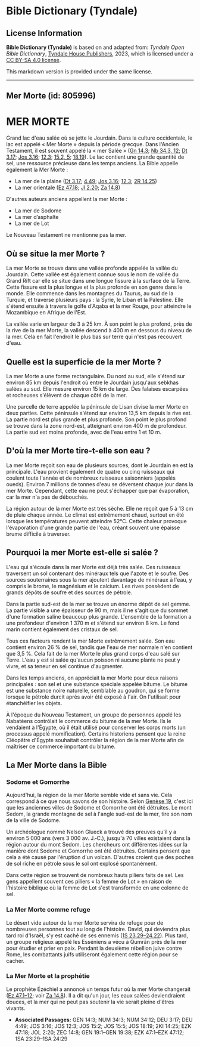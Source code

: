 # Bible Dictionary (Tyndale)

## License Information

**Bible Dictionary (Tyndale)** is based on and adapted from: _Tyndale Open Bible Dictionary_, [Tyndale House Publishers](https://tyndaleopenresources.com/), 2023, which is licensed under a [CC BY-SA 4.0 license](https://creativecommons.org/licenses/by-sa/4.0/legalcode.en).

This markdown version is provided under the same license.



--------------------------------

## Mer Morte (id: 805996)

MER MORTE
=========

Grand lac d'eau salée où se jette le Jourdain. Dans la culture occidentale, le lac est appelé « Mer Morte » depuis la période grecque. Dans l'Ancien Testament, il est souvent appelé la « mer Salée » ([Gn 14\.3](https://ref.ly/Gen14:3); [Nb 34\.3, 12](https://ref.ly/Num34:3,Num34:12); [Dt 3\.17](https://ref.ly/Deut3:17); [Jos 3\.16](https://ref.ly/Josh3:16); [12\.3](https://ref.ly/Josh12:3); [15\.2, 5](https://ref.ly/Josh15:2,Josh15:5); [18\.19](https://ref.ly/Josh18:19)). Le lac contient une grande quantité de sel, une ressource précieuse dans les temps anciens. La Bible appelle également la Mer Morte :

* La mer de la plaine ([Dt 3\.17](https://ref.ly/Deut3:17); [4\.49](https://ref.ly/Deut4:49); [Jos 3\.16](https://ref.ly/Josh3:16); [12\.3](https://ref.ly/Josh12:3); [2R 14\.25](https://ref.ly/2Kgs14:25))
* La mer orientale ([Ez 47\.18](https://ref.ly/Ezek47:18); [Jl 2\.20](https://ref.ly/Joel2:20); [Za 14\.8](https://ref.ly/Zech14:8))

D'autres auteurs anciens appellent la mer Morte :

* La mer de Sodome
* La mer d’asphalte
* La mer de Lot

Le Nouveau Testament ne mentionne pas la mer.

Où se situe la mer Morte ?
--------------------------

La mer Morte se trouve dans une vallée profonde appelée la vallée du Jourdain. Cette vallée est également connue sous le nom de vallée du Grand Rift car elle se situe dans une longue fissure à la surface de la Terre. Cette fissure est la plus longue et la plus profonde en son genre dans le monde. Elle commence dans les montagnes du Taurus, au sud de la Turquie, et traverse plusieurs pays : la Syrie, le Liban et la Palestine. Elle s'étend ensuite à travers le golfe d'Aqaba et la mer Rouge, pour atteindre le Mozambique en Afrique de l'Est.

La vallée varie en largeur de 3 à 25 km. À son point le plus profond, près de la rive de la mer Morte, la vallée descend à 400 m en dessous du niveau de la mer. Cela en fait l'endroit le plus bas sur terre qui n'est pas recouvert d'eau.

Quelle est la superficie de la mer Morte ?
------------------------------------------

La mer Morte a une forme rectangulaire. Du nord au sud, elle s'étend sur environ 85 km depuis l'endroit où entre le Jourdain jusqu'aux sebkhas salées au sud. Elle mesure environ 15 km de large. Des falaises escarpées et rocheuses s'élèvent de chaque côté de la mer.

Une parcelle de terre appelée la péninsule de Lisan divise la mer Morte en deux parties. Cette péninsule s'étend sur environ 13,5 km depuis la rive est. La partie nord est plus grande et plus profonde. Son point le plus profond se trouve dans la zone nord\-est, atteignant environ 400 m de profondeur. La partie sud est moins profonde, avec de l'eau entre 1 et 10 m.

D'où la mer Morte tire\-t\-elle son eau ?
-----------------------------------------

La mer Morte reçoit son eau de plusieurs sources, dont le Jourdain en est la principale. L'eau provient également de quatre ou cinq ruisseaux qui coulent toute l'année et de nombreux ruisseaux saisonniers (appelés oueds). Environ 7 millions de tonnes d'eau se déversent chaque jour dans la mer Morte. Cependant, cette eau ne peut s'échapper que par évaporation, car la mer n'a pas de débouchés.

La région autour de la mer Morte est très sèche. Elle ne reçoit que 5 à 13 cm de pluie chaque année. Le climat est extrêmement chaud, surtout en été lorsque les températures peuvent atteindre 52°C. Cette chaleur provoque l'évaporation d'une grande partie de l'eau, créant souvent une épaisse brume difficile à traverser.

Pourquoi la mer Morte est\-elle si salée ?
------------------------------------------

L'eau qui s'écoule dans la mer Morte est déjà très salée. Ces ruisseaux traversent un sol contenant des minéraux tels que l'azote et le soufre. Des sources souterraines sous la mer ajoutent davantage de minéraux à l'eau, y compris le brome, le magnésium et le calcium. Les rives possèdent de grands dépôts de soufre et des sources de pétrole.

Dans la partie sud\-est de la mer se trouve un énorme dépôt de sel gemme. La partie visible a une épaisseur de 90 m, mais il ne s'agit que du sommet d'une formation saline beaucoup plus grande. L'ensemble de la formation a une profondeur d'environ 1 370 m et s'étend sur environ 8 km. Le fond marin contient également des cristaux de sel.

Tous ces facteurs rendent la mer Morte extrêmement salée. Son eau contient environ 26 % de sel, tandis que l'eau de mer normale n'en contient que 3,5 %. Cela fait de la mer Morte le plus grand corps d'eau salé sur Terre. L'eau y est si salée qu'aucun poisson ni aucune plante ne peut y vivre, et sa teneur en sel continue d'augmenter.

Dans les temps anciens, on appréciait la mer Morte pour deux raisons principales : son sel et une substance spéciale appelée bitume. Le bitume est une substance noire naturelle, semblable au goudron, qui se forme lorsque le pétrole durcit après avoir été exposé à l'air. On l'utilisait pour étanchéifier les objets.

À l'époque du Nouveau Testament, un groupe de personnes appelé les Nabatéens contrôlait le commerce du bitume de la mer Morte. Ils le vendaient à l'Égypte, où il était utilisé pour conserver les corps morts (un processus appelé momification). Certains historiens pensent que la reine Cléopâtre d'Égypte souhaitait contrôler la région de la mer Morte afin de maîtriser ce commerce important du bitume.

La Mer Morte dans la Bible
--------------------------

### Sodome et Gomorrhe

Aujourd'hui, la région de la mer Morte semble vide et sans vie. Cela correspond à ce que nous savons de son histoire. Selon [Genèse 19](https://ref.ly/Gen19:1-Gen19:38), c'est ici que les anciennes villes de Sodome et Gomorrhe ont été détruites. Le mont Sedom, la grande montagne de sel à l'angle sud\-est de la mer, tire son nom de la ville de Sodome.

Un archéologue nommé Nelson Glueck a trouvé des preuves qu'il y a environ 5 000 ans (vers 3 000 av. J.‑C.), jusqu'à 70 villes existaient dans la région autour du mont Sedom. Les chercheurs ont différentes idées sur la manière dont Sodome et Gomorrhe ont été détruites. Certains pensent que cela a été causé par l'éruption d'un volcan. D'autres croient que des poches de sol riche en pétrole sous le sol ont explosé spontanément.

Dans cette région se trouvent de nombreux hauts piliers faits de sel. Les gens appellent souvent ces piliers « la femme de Lot » en raison de l'histoire biblique où la femme de Lot s'est transformée en une colonne de sel.

### La Mer Morte comme refuge

Le désert vide autour de la mer Morte servira de refuge pour de nombreuses personnes tout au long de l'histoire. David, qui deviendra plus tard roi d'Israël, s'y est caché de ses ennemis ([1S 23\.29–24\.22](https://ref.ly/1Sam23:29-1Sam24:29)). Plus tard, un groupe religieux appelé les Esséniens a vécu à Qumrân près de la mer pour étudier et prier en paix. Pendant la deuxième rébellion juive contre Rome, les combattants juifs utiliseront également cette région pour se cacher.

### La Mer Morte et la prophétie

Le prophète Ézéchiel a annoncé un temps futur où la mer Morte changerait ([Ez 47\.1–12](https://ref.ly/Ezek47:1-Ezek47:12); voir [Za 14\.8](https://ref.ly/Zech14:8)). Il a dit qu'un jour, les eaux salées deviendraient douces, et la mer qui ne peut pas soutenir la vie serait pleine d'êtres vivants.

* **Associated Passages:** GEN 14:3; NUM 34:3; NUM 34:12; DEU 3:17; DEU 4:49; JOS 3:16; JOS 12:3; JOS 15:2; JOS 15:5; JOS 18:19; 2KI 14:25; EZK 47:18; JOL 2:20; ZEC 14:8; GEN 19:1–GEN 19:38; EZK 47:1–EZK 47:12; 1SA 23:29–1SA 24:29


